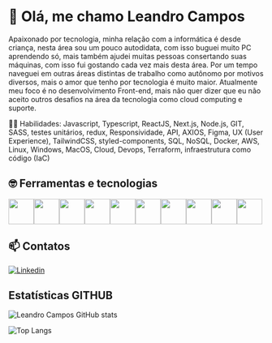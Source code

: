 # 👋 Olá, me chamo Leandro Campos

Apaixonado por tecnologia, minha relação com a informática é desde criança, nesta área sou um pouco autodidata, com isso buguei muito PC aprendendo só, mais também ajudei muitas pessoas consertando suas máquinas, com isso fui gostando cada vez mais desta área. Por um tempo naveguei em outras áreas distintas de trabalho como autônomo por motivos diversos, mais o amor que tenho por tecnologia é muito maior. Atualmente meu foco é no desenvolvimento Front-end, mais não quer dizer que eu não aceito outros desafios na área da tecnologia como cloud computing e suporte.

🧑‍💻 Habilidades: Javascript, Typescript, ReactJS, Next.js, Node.js, GIT, SASS, testes unitários, redux, Responsividade, API, AXIOS, Figma, UX (User Experience), TailwindCSS, styled-components, SQL, NoSQL, Docker, AWS, Linux, Windows, MacOS, Cloud, Devops, Terraform, infraestrutura como código (IaC)



## 🤓 Ferramentas e tecnologias

<img src="https://cdn.jsdelivr.net/gh/devicons/devicon/icons/html5/html5-original-wordmark.svg" width="50" height="50" /><img src="https://cdn.jsdelivr.net/gh/devicons/devicon/icons/css3/css3-original-wordmark.svg" width="50" height="50" /><img src="https://cdn.jsdelivr.net/gh/devicons/devicon/icons/sass/sass-original.svg" width="50" height="50" /><img src="https://cdn.jsdelivr.net/gh/devicons/devicon/icons/javascript/javascript-original.svg" width="50" height="50"/><img src="https://cdn.jsdelivr.net/gh/devicons/devicon/icons/typescript/typescript-original.svg" width="50" height="50" /><img src="https://cdn.jsdelivr.net/gh/devicons/devicon/icons/react/react-original-wordmark.svg" width="50" height="50" /><img src="https://cdn.jsdelivr.net/gh/devicons/devicon/icons/nextjs/nextjs-original-wordmark.svg" width="50" height="50" /><img src="https://cdn.jsdelivr.net/gh/devicons/devicon/icons/docker/docker-original-wordmark.svg" width="50" height="50"/><img src="https://cdn.jsdelivr.net/gh/devicons/devicon/icons/webpack/webpack-original.svg" width="50" height="50"/><img src="https://cdn.jsdelivr.net/gh/devicons/devicon/icons/git/git-original.svg" width="50" height="50" />

<!-- width="50" height="50"  -->



## 📫 Contatos
[![Linkedin](https://img.shields.io/badge/-LinkedIn-%230077B5?style=for-the-badge&logo=linkedin&logoColor=white)](https://www.linkedin.com/in/leandrocamposweb)




## Estatísticas GITHUB



![Leandro Campos GitHub stats](https://github-readme-stats.vercel.app/api?username=camposweb&show_icons=true&theme=dark)

![Top Langs](https://github-readme-stats.vercel.app/api/top-langs/?username=camposweb&layout=compact&theme=dark)
